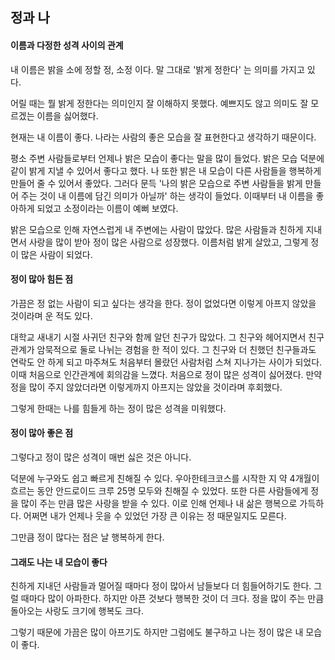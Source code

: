 ## 정과 나

#### 이름과 다정한 성격 사이의 관계

내 이름은 밝을 소에 정할 정, 소정 이다. 말 그대로 '밝게 정한다' 는 의미를 가지고 있다.

어릴 때는 뭘 밝게 정한다는 의미인지 잘 이해하지 못했다. 예쁘지도 않고 의미도 잘 모르겠는 이름을 싫어했다.

현재는 내 이름이 좋다. 나라는 사람의 좋은 모습을 잘 표현한다고 생각하기 때문이다.

평소 주변 사람들로부터 언제나 밝은 모습이 좋다는 말을 많이 들었다. 밝은 모습 덕분에 같이 밝게 지낼 수 있어서 좋다고 했다. 나 또한 밝은 내 모습이 다른 사람들을 행복하게 만들어 줄 수 있어서 좋았다. 그러다 문득 '나의 밝은 모습으로 주변 사람들을 밝게 만들어 주는 것이 내 이름에 담긴 의미가 아닐까' 하는 생각이 들었다. 이때부터 내 이름을 좋아하게 되었고 소정이라는 이름이 예뻐 보였다.

밝은 모습으로 인해 자연스럽게 내 주변에는 사람이 많았다. 많은 사람들과 친하게 지내면서 사랑을 많이 받아 정이 많은 사람으로 성장했다. 이름처럼 밝게 살았고, 그렇게 정이 많은 사람이 되었다.



#### 정이 많아 힘든 점

가끔은 정 없는 사람이 되고 싶다는 생각을 한다. 정이 없었다면 이렇게 아프지 않았을 것이라며 운 적도 있다.

대학교 새내기 시절 사귀던 친구와 함께 알던 친구가 많았다. 그 친구와 헤어지면서 친구 관계가 암묵적으로 둘로 나뉘는 경험을 한 적이 있다. 그 친구와 더 친했던 친구들과도 연락도 안 하게 되고 마주쳐도 처음부터 몰랐던 사람처럼 스쳐 지나가는 사이가 되었다. 이때 처음으로 인간관계에 회의감을 느꼈다. 처음으로 정이 많은 성격이 싫어졌다. 만약 정을 많이 주지 않았더라면 이렇게까지 아프지는 않았을 것이라며 후회했다.

그렇게 한때는 나를 힘들게 하는 정이 많은 성격을 미워했다.



#### 정이 많아 좋은 점

그렇다고 정이 많은 성격이 매번 싫은 것은 아니다.

덕분에 누구와도 쉽고 빠르게 친해질 수 있다. 우아한테크코스를 시작한 지 약 4개월이 흐르는 동안 안드로이드 크루 25명 모두와 친해질 수 있었다. 또한 다른 사람들에게 정을 많이 주는 만큼 많은 사랑을 받을 수 있다. 이로 인해 언제나 내 삶은 행복으로 가득하다. 어쩌면 내가 언제나 웃을 수 있었던 가장 큰 이유는 정 때문일지도 모른다.

그만큼 정이 많다는 점은 날 행복하게 한다.



#### 그래도 나는 내 모습이 좋다

친하게 지내던 사람들과 멀어질 때마다 정이 많아서 남들보다 더 힘들어하기도 한다. 그럴 때마다 많이 아파한다. 하지만 아픈 것보다 행복한 것이 더 크다. 정을 많이 주는 만큼 돌아오는 사랑도 크기에 행복도 크다.

그렇기 때문에 가끔은 많이 아프기도 하지만 그럼에도 불구하고 나는 정이 많은 내 모습이 좋다.